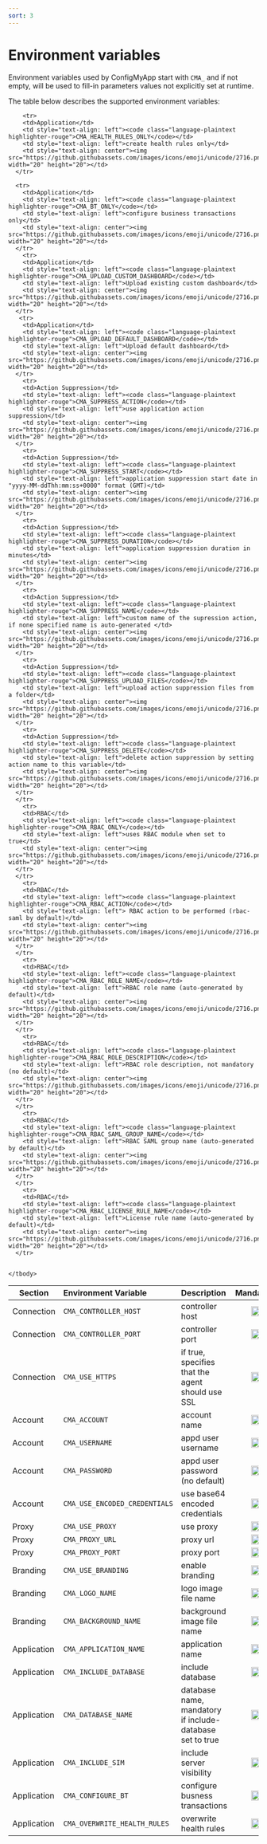 ```yaml
---
sort: 3
---
```


# Environment variables

Environment variables used by ConfigMyApp start with `CMA_` and if not empty, will be used to fill-in parameters values not explicitly set at runtime. <br>

The table below describes the supported environment variables:

<table>
    <thead>
      <tr>
        <th>Section</th>
        <th style="text-align: left">Environment Variable</th>
        <th style="text-align: left">Description</th>
        <th style="text-align: center">Mandatory</th>
      </tr>
    </thead>
    <tbody>
      <tr>
        <td>Connection</td>
        <td style="text-align: left"><code class="language-plaintext highlighter-rouge">CMA_CONTROLLER_HOST</code></td>
        <td style="text-align: left">controller host</td>
        <td style="text-align: center"><img src="https://github.githubassets.com/images/icons/emoji/unicode/2714.png" width="20" height="20"></td>
      </tr>
      <tr>
        <td>Connection</td>
        <td style="text-align: left"><code class="language-plaintext highlighter-rouge">CMA_CONTROLLER_PORT</code></td>
        <td style="text-align: left">controller port</td>
        <td style="text-align: center"><img src="https://github.githubassets.com/images/icons/emoji/unicode/2716.png" width="20" height="20"></td>
      </tr>
      <tr>
        <td>Connection</td>
        <td style="text-align: left"><code class="language-plaintext highlighter-rouge">CMA_USE_HTTPS</code></td>
        <td style="text-align: left">if true, specifies that the agent should use SSL</td>
        <td style="text-align: center"><img src="https://github.githubassets.com/images/icons/emoji/unicode/2716.png" width="20" height="20"></td>
      </tr>
      <tr>
        <td>Account</td>
        <td style="text-align: left"><code class="language-plaintext highlighter-rouge">CMA_ACCOUNT</code></td>
        <td style="text-align: left">account name</td>
        <td style="text-align: center"><img src="https://github.githubassets.com/images/icons/emoji/unicode/2714.png" width="20" height="20"></td>
      </tr>
      <tr>
        <td>Account</td>
        <td style="text-align: left"><code class="language-plaintext highlighter-rouge">CMA_USERNAME</code></td>
        <td style="text-align: left">appd user username</td>
        <td style="text-align: center"><img src="https://github.githubassets.com/images/icons/emoji/unicode/2714.png" width="20" height="20"></td>
      </tr>
      <tr>
        <td>Account</td>
        <td style="text-align: left"><code class="language-plaintext highlighter-rouge">CMA_PASSWORD</code></td>
        <td style="text-align: left">appd user password (no default)</td>
        <td style="text-align: center"><img src="https://github.githubassets.com/images/icons/emoji/unicode/2714.png" width="20" height="20"></td>
      </tr>
      <tr>
        <td>Account</td>
        <td style="text-align: left"><code class="language-plaintext highlighter-rouge">CMA_USE_ENCODED_CREDENTIALS</code></td>
        <td style="text-align: left">use base64 encoded credentials</td>
        <td style="text-align: center"><img src="https://github.githubassets.com/images/icons/emoji/unicode/2716.png" width="20" height="20"></td>
      </tr>
      <tr>
        <td>Proxy</td>
        <td style="text-align: left"><code class="language-plaintext highlighter-rouge">CMA_USE_PROXY</code></td>
        <td style="text-align: left">use proxy</td>
        <td style="text-align: center"><img src="https://github.githubassets.com/images/icons/emoji/unicode/2716.png" width="20" height="20"></td>
      </tr>
      <tr>
        <td>Proxy</td>
        <td style="text-align: left"><code class="language-plaintext highlighter-rouge">CMA_PROXY_URL</code></td>
        <td style="text-align: left">proxy url</td>
        <td style="text-align: center"><img src="https://github.githubassets.com/images/icons/emoji/unicode/2716.png" width="20" height="20"></td>
      </tr>
      <tr>
        <td>Proxy</td>
        <td style="text-align: left"><code class="language-plaintext highlighter-rouge">CMA_PROXY_PORT</code></td>
        <td style="text-align: left">proxy port</td>
        <td style="text-align: center"><img src="https://github.githubassets.com/images/icons/emoji/unicode/2716.png" width="20" height="20"></td>
      </tr>
      <tr>
        <td>Branding</td>
        <td style="text-align: left"><code class="language-plaintext highlighter-rouge">CMA_USE_BRANDING</code></td>
        <td style="text-align: left">enable branding</td>
        <td style="text-align: center"><img src="https://github.githubassets.com/images/icons/emoji/unicode/2716.png" width="20" height="20"></td>
      </tr>
      <tr>
        <td>Branding</td>
        <td style="text-align: left"><code class="language-plaintext highlighter-rouge">CMA_LOGO_NAME</code></td>
        <td style="text-align: left">logo image file name</td>
        <td style="text-align: center"><img src="https://github.githubassets.com/images/icons/emoji/unicode/2716.png" width="20" height="20"></td>
      </tr>
      <tr>
        <td>Branding</td>
        <td style="text-align: left"><code class="language-plaintext highlighter-rouge">CMA_BACKGROUND_NAME</code></td>
        <td style="text-align: left">background image file name</td>
        <td style="text-align: center"><img src="https://github.githubassets.com/images/icons/emoji/unicode/2716.png" width="20" height="20"></td>
      </tr>
      <tr>
        <td>Application</td>
        <td style="text-align: left"><code class="language-plaintext highlighter-rouge">CMA_APPLICATION_NAME</code></td>
        <td style="text-align: left">application name</td>
        <td style="text-align: center"><img src="https://github.githubassets.com/images/icons/emoji/unicode/2714.png" width="20" height="20"></td>
      </tr>
      <tr>
        <td>Application</td>
        <td style="text-align: left"><code class="language-plaintext highlighter-rouge">CMA_INCLUDE_DATABASE</code></td>
        <td style="text-align: left">include database</td>
        <td style="text-align: center"><img src="https://github.githubassets.com/images/icons/emoji/unicode/2716.png" width="20" height="20"></td>
      </tr>
      <tr>
        <td>Application</td>
        <td style="text-align: left"><code class="language-plaintext highlighter-rouge">CMA_DATABASE_NAME</code></td>
        <td style="text-align: left">database name, mandatory if include-database set to true</td>
        <td style="text-align: center"><img src="https://github.githubassets.com/images/icons/emoji/unicode/2716.png" width="20" height="20"></td>
      </tr>
      <tr>
        <td>Application</td>
        <td style="text-align: left"><code class="language-plaintext highlighter-rouge">CMA_INCLUDE_SIM</code></td>
        <td style="text-align: left">include server visibility</td>
        <td style="text-align: center"><img src="https://github.githubassets.com/images/icons/emoji/unicode/2716.png" width="20" height="20"></td>
      </tr>
      <tr>
        <td>Application</td>
        <td style="text-align: left"><code class="language-plaintext highlighter-rouge">CMA_CONFIGURE_BT</code></td>
        <td style="text-align: left">configure busness transactions</td>
        <td style="text-align: center"><img src="https://github.githubassets.com/images/icons/emoji/unicode/2716.png" width="20" height="20"></td>
      </tr>
      <tr>
        <td>Application</td>
        <td style="text-align: left"><code class="language-plaintext highlighter-rouge">CMA_OVERWRITE_HEALTH_RULES</code></td>
        <td style="text-align: left">overwrite health rules</td>
        <td style="text-align: center"><img src="https://github.githubassets.com/images/icons/emoji/unicode/2716.png" width="20" height="20"></td>
      </tr>
        
        <tr>
        <td>Application</td>
        <td style="text-align: left"><code class="language-plaintext highlighter-rouge">CMA_HEALTH_RULES_ONLY</code></td>
        <td style="text-align: left">create health rules only</td>
        <td style="text-align: center"><img src="https://github.githubassets.com/images/icons/emoji/unicode/2716.png" width="20" height="20"></td>
      </tr>
        
      <tr>
        <td>Application</td>
        <td style="text-align: left"><code class="language-plaintext highlighter-rouge">CMA_BT_ONLY</code></td>
        <td style="text-align: left">configure business transactions only</td>
        <td style="text-align: center"><img src="https://github.githubassets.com/images/icons/emoji/unicode/2716.png" width="20" height="20"></td>
      </tr>
        <tr>
        <td>Application</td>
        <td style="text-align: left"><code class="language-plaintext highlighter-rouge">CMA_UPLOAD_CUSTOM_DASHBOARD</code></td>
        <td style="text-align: left">Upload existing custom dashboard</td>
        <td style="text-align: center"><img src="https://github.githubassets.com/images/icons/emoji/unicode/2716.png" width="20" height="20"></td>
      </tr>
       <tr>
        <td>Application</td>
        <td style="text-align: left"><code class="language-plaintext highlighter-rouge">CMA_UPLOAD_DEFAULT_DASHBOARD</code></td>
        <td style="text-align: left">Upload default dashboard</td>
        <td style="text-align: center"><img src="https://github.githubassets.com/images/icons/emoji/unicode/2716.png" width="20" height="20"></td>
      </tr>
        <tr>
        <td>Action Suppression</td>
        <td style="text-align: left"><code class="language-plaintext highlighter-rouge">CMA_SUPPRESS_ACTION</code></td>
        <td style="text-align: left">use application action suppression</td>
        <td style="text-align: center"><img src="https://github.githubassets.com/images/icons/emoji/unicode/2716.png" width="20" height="20"></td>
      </tr>
        <tr>
        <td>Action Suppression</td>
        <td style="text-align: left"><code class="language-plaintext highlighter-rouge">CMA_SUPPRESS_START</code></td>
        <td style="text-align: left">application suppression start date in "yyyy-MM-ddThh:mm:ss+0000" format (GMT)</td>
        <td style="text-align: center"><img src="https://github.githubassets.com/images/icons/emoji/unicode/2716.png" width="20" height="20"></td>
      </tr>
        <tr>
        <td>Action Suppression</td>
        <td style="text-align: left"><code class="language-plaintext highlighter-rouge">CMA_SUPPRESS_DURATION</code></td>
        <td style="text-align: left">application suppression duration in minutes</td>
        <td style="text-align: center"><img src="https://github.githubassets.com/images/icons/emoji/unicode/2716.png" width="20" height="20"></td>
      </tr>
        <tr>
        <td>Action Suppression</td>
        <td style="text-align: left"><code class="language-plaintext highlighter-rouge">CMA_SUPPRESS_NAME</code></td>
        <td style="text-align: left">custom name of the supression action, if none specified name is auto-generated </td>
        <td style="text-align: center"><img src="https://github.githubassets.com/images/icons/emoji/unicode/2716.png" width="20" height="20"></td>
      </tr>
        <tr>
        <td>Action Suppression</td>
        <td style="text-align: left"><code class="language-plaintext highlighter-rouge">CMA_SUPPRESS_UPLOAD_FILES</code></td>
        <td style="text-align: left">upload action suppression files from a folder</td>
        <td style="text-align: center"><img src="https://github.githubassets.com/images/icons/emoji/unicode/2716.png" width="20" height="20"></td>
      </tr>
        <tr>
        <td>Action Suppression</td>
        <td style="text-align: left"><code class="language-plaintext highlighter-rouge">CMA_SUPPRESS_DELETE</code></td>
        <td style="text-align: left">delete action suppression by setting action name to this variable</td>
        <td style="text-align: center"><img src="https://github.githubassets.com/images/icons/emoji/unicode/2716.png" width="20" height="20"></td>
      </tr>
      </tr>
        <tr>
        <td>RBAC</td>
        <td style="text-align: left"><code class="language-plaintext highlighter-rouge">CMA_RBAC_ONLY</code></td>
        <td style="text-align: left">uses RBAC module when set to true</td>
        <td style="text-align: center"><img src="https://github.githubassets.com/images/icons/emoji/unicode/2716.png" width="20" height="20"></td>
      </tr>
      </tr>
        <tr>
        <td>RBAC</td>
        <td style="text-align: left"><code class="language-plaintext highlighter-rouge">CMA_RBAC_ACTION</code></td>
        <td style="text-align: left"> RBAC action to be performed (rbac-saml by default)</td>
        <td style="text-align: center"><img src="https://github.githubassets.com/images/icons/emoji/unicode/2716.png" width="20" height="20"></td>
      </tr>
      </tr>
        <tr>
        <td>RBAC</td>
        <td style="text-align: left"><code class="language-plaintext highlighter-rouge">CMA_RBAC_ROLE_NAME</code></td>
        <td style="text-align: left">RBAC role name (auto-generated by default)</td>
        <td style="text-align: center"><img src="https://github.githubassets.com/images/icons/emoji/unicode/2716.png" width="20" height="20"></td>
      </tr>
      </tr>
        <tr>
        <td>RBAC</td>
        <td style="text-align: left"><code class="language-plaintext highlighter-rouge">CMA_RBAC_ROLE_DESCRIPTION</code></td>
        <td style="text-align: left">RBAC role description, not mandatory (no default)</td>
        <td style="text-align: center"><img src="https://github.githubassets.com/images/icons/emoji/unicode/2716.png" width="20" height="20"></td>
      </tr>
      </tr>
        <tr>
        <td>RBAC</td>
        <td style="text-align: left"><code class="language-plaintext highlighter-rouge">CMA_RBAC_SAML_GROUP_NAME</code></td>
        <td style="text-align: left">RBAC SAML group name (auto-generated by default)</td>
        <td style="text-align: center"><img src="https://github.githubassets.com/images/icons/emoji/unicode/2716.png" width="20" height="20"></td>
      </tr>
      </tr>
        <tr>
        <td>RBAC</td>
        <td style="text-align: left"><code class="language-plaintext highlighter-rouge">CMA_RBAC_LICENSE_RULE_NAME</code></td>
        <td style="text-align: left">License rule name (auto-generated by default)</td>
        <td style="text-align: center"><img src="https://github.githubassets.com/images/icons/emoji/unicode/2716.png" width="20" height="20"></td>
      </tr>

         
    </tbody>
  </table>
